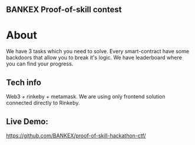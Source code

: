 ## BANKEX Proof-of-skill contest

# About 
We have 3 tasks which you need to solve. Every smart-contract have some backdoors that allow you to break it's logic.
We have leaderboard where you can find your progress.

## Tech info
Web3 + rinkeby + metamask. 
We are using only frontend solution connected directly to Rinkeby. 


## Live Demo:

https://github.com/BANKEX/proof-of-skill-hackathon-ctf/
